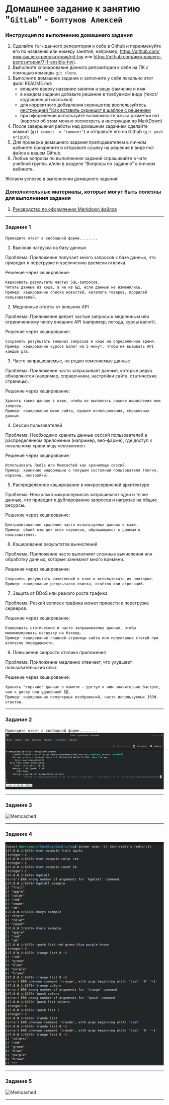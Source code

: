 # Домашнее задание к занятию "`GitLab`" - `Болтунов Алексей`


### Инструкция по выполнению домашнего задания

   1. Сделайте `fork` данного репозитория к себе в Github и переименуйте его по названию или номеру занятия, например, https://github.com/имя-вашего-репозитория/git-hw или  https://github.com/имя-вашего-репозитория/7-1-ansible-hw).
   2. Выполните клонирование данного репозитория к себе на ПК с помощью команды `git clone`.
   3. Выполните домашнее задание и заполните у себя локально этот файл README.md:
      - впишите вверху название занятия и вашу фамилию и имя
      - в каждом задании добавьте решение в требуемом виде (текст/код/скриншоты/ссылка)
      - для корректного добавления скриншотов воспользуйтесь [инструкцией "Как вставить скриншот в шаблон с решением](https://github.com/netology-code/sys-pattern-homework/blob/main/screen-instruction.md)
      - при оформлении используйте возможности языка разметки md (коротко об этом можно посмотреть в [инструкции  по MarkDown](https://github.com/netology-code/sys-pattern-homework/blob/main/md-instruction.md))
   4. После завершения работы над домашним заданием сделайте коммит (`git commit -m "comment"`) и отправьте его на Github (`git push origin`);
   5. Для проверки домашнего задания преподавателем в личном кабинете прикрепите и отправьте ссылку на решение в виде md-файла в вашем Github.
   6. Любые вопросы по выполнению заданий спрашивайте в чате учебной группы и/или в разделе “Вопросы по заданию” в личном кабинете.
   
Желаем успехов в выполнении домашнего задания!
   
### Дополнительные материалы, которые могут быть полезны для выполнения задания

1. [Руководство по оформлению Markdown файлов](https://gist.github.com/Jekins/2bf2d0638163f1294637#Code)

---

### Задание 1

`Приведите ответ в свободной форме........`

1. Высокая нагрузка на базу данных  

Проблема:  Приложение получает много запросов к базе данных, что приводит к перегрузке и увеличению времени отклика. 

Решение через кеширование:  

    Кешировать результаты частых SQL-запросов.
    Читать данные из кэша, а не из БД, если данные не изменились.
    Пример: кэширование списка новостей, каталога товаров, профилей пользователей.
     

 
2. Медленные ответы от внешних API  

Проблема:  Приложение делает частые запросы к медленным или ограниченному числу внешних API (например, погода, курсы валют). 

Решение через кеширование:  

    Сохранять результаты внешних запросов в кэше на определённое время.
    Пример: кэширование курсов валют на 5 минут, чтобы не вызывать API каждый раз.
     

 
3. Часто запрашиваемые, но редко изменяемые данные  

Проблема:  Приложение часто запрашивает данные, которые редко обновляются (например, справочники, настройки сайта, статические страницы). 

Решение через кеширование:  

    Хранить такие данные в кэше, чтобы не выполнять лишние вычисления или запросы.
    Пример: кэширование меню сайта, правил использования, справочных данных.
     

 
4. Сессии пользователей  

Проблема:  Необходимо хранить данные сессий пользователей в распределённом приложении (например, веб-фарме), где доступ к локальному хранилищу невозможен. 

Решение через кеширование:  

    Использовать Redis или Memcached как хранилище сессий.
    Пример: хранение информации о текущем состоянии пользователя (логин, корзина, настройки).
     

 
5. Распределённое кэширование в микросервисной архитектуре  

Проблема:  Несколько микросервисов запрашивают одни и те же данные, что приводит к дублированию запросов и нагрузке на общие ресурсы. 

Решение через кеширование:  

    Централизованное хранение часто используемых данных в кэше.
    Пример: общий кэш для всех сервисов, обращающихся к данным о пользователях.
     

 
6. Кэширование результатов вычислений  

Проблема:  Приложение часто выполняет сложные вычисления или обработку данных, которые занимают много времени. 

Решение через кеширование:  

    Сохранять результаты вычислений в кэше и использовать их повторно.
    Пример: кэширование результатов поиска, отчётов или агрегаций.
     

 
7. Защита от DDoS или резкого роста трафика  

Проблема:  Резкий всплеск трафика может привести к перегрузке серверов. 

Решение через кеширование:  

    Кэшировать статические и часто запрашиваемые данные, чтобы минимизировать нагрузку на бэкенд.
    Пример: кэширование главной страницы сайта или популярных статей при всплеске посещаемости.
     

 
8. Повышение скорости отклика приложения  

Проблема:  Приложение медленно отвечает, что ухудшает пользовательский опыт. 

Решение через кеширование:  

    Хранить "горячие" данные в памяти — доступ к ним значительно быстрее, чем к диску или удалённой БД.
    Пример: кэширование популярных изображений, часто используемых JSON-ответов.
     
---

### Задание 2

`Приведите ответ в свободной форме........`
![Status](img/Cach-1%20%3A%20systemctl01.png)

---

### Задание 3

![Memcached](img/img%20%3A%20telnet%20%E2%80%94%20Konsole_02.png)

---

### Задание 4

![Redis](img/Reddis.png)

---

### Задание 5


![Memcached](img/img%20%3A%20telnet%20%E2%80%94%20Konsole_ncrby.png)

---
